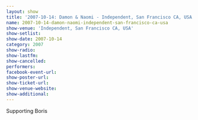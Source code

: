 ```yaml
---
layout: show
title: '2007-10-14: Damon & Naomi - Independent, San Francisco CA, USA'
name: 2007-10-14-damon-naomi-independent-san-francisco-ca-usa
show-venue: 'Independent, San Francisco CA, USA'
show-setlist: 
show-date: 2007-10-14
category: 2007
show-radio: 
show-lastfm: 
show-cancelled: 
performers: 
facebook-event-url: 
show-poster-url: 
show-ticket-url: 
show-venue-website: 
show-additional: 
---
```


Supporting Boris